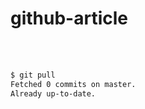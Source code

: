 # github-article

<br>
<br>

```bash
$ git pull
Fetched 0 commits on master.
Already up-to-date.
```
